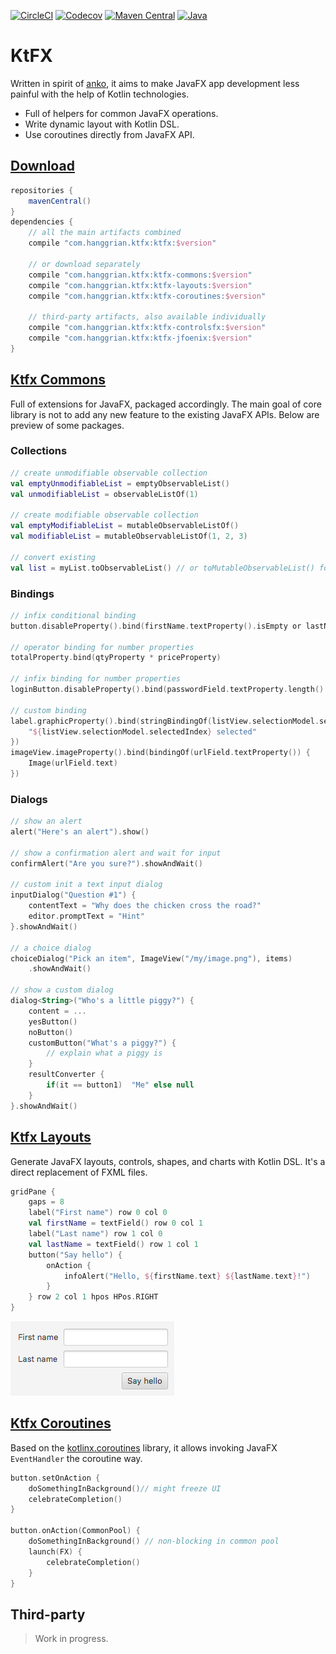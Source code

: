 [![CircleCI](https://img.shields.io/circleci/build/gh/hanggrian/ktfx)](https://app.circleci.com/pipelines/github/hanggrian/ktfx/)
[![Codecov](https://img.shields.io/codecov/c/gh/hanggrian/ktfx)](https://app.codecov.io/gh/hanggrian/ktfx/)
[![Maven Central](https://img.shields.io/maven-central/v/com.hanggrian.ktfx/ktfx)](https://repo1.maven.org/maven2/com/hanggrian/ktfx/ktfx/)
[![Java](https://img.shields.io/badge/java-8+-informational)](https://www.java.com/en/download/help/java8.html)

# KtFX

Written in spirit of [anko](https://github.com/Kotlin/anko/), it aims to make
JavaFX app development less painful with the help of Kotlin technologies.

- Full of helpers for common JavaFX operations.
- Write dynamic layout with Kotlin DSL.
- Use coroutines directly from JavaFX API.

## [Download](https://github.com/hanggrian/ktfx/wiki/Download/)

```gradle
repositories {
    mavenCentral()
}
dependencies {
    // all the main artifacts combined
    compile "com.hanggrian.ktfx:ktfx:$version"

    // or download separately
    compile "com.hanggrian.ktfx:ktfx-commons:$version"
    compile "com.hanggrian.ktfx:ktfx-layouts:$version"
    compile "com.hanggrian.ktfx:ktfx-coroutines:$version"

    // third-party artifacts, also available individually
    compile "com.hanggrian.ktfx:ktfx-controlsfx:$version"
    compile "com.hanggrian.ktfx:ktfx-jfoenix:$version"
}
```

## [Ktfx Commons](https://github.com/hanggrian/ktfx/wiki/Ktfx-Commons-–-Threads/)

Full of extensions for JavaFX, packaged accordingly. The main goal of core
library is not to add any new feature to the existing JavaFX APIs. Below are
preview of some packages.

### Collections

```kt
// create unmodifiable observable collection
val emptyUnmodifiableList = emptyObservableList()
val unmodifiableList = observableListOf(1)

// create modifiable observable collection
val emptyModifiableList = mutableObservableListOf()
val modifiableList = mutableObservableListOf(1, 2, 3)

// convert existing
val list = myList.toObservableList() // or toMutableObservableList() for modifiable version
```

### Bindings

```kt
// infix conditional binding
button.disableProperty().bind(firstName.textProperty().isEmpty or lastName.textProperty().isEmpty)

// operator binding for number properties
totalProperty.bind(qtyProperty * priceProperty)

// infix binding for number properties
loginButton.disableProperty().bind(passwordField.textProperty.length() less 4)

// custom binding
label.graphicProperty().bind(stringBindingOf(listView.selectionModel.selectedIndexProperty()) {
    "${listView.selectionModel.selectedIndex} selected"
})
imageView.imageProperty().bind(bindingOf(urlField.textProperty()) {
    Image(urlField.text)
})
```

### Dialogs

```kt
// show an alert
alert("Here's an alert").show()

// show a confirmation alert and wait for input
confirmAlert("Are you sure?").showAndWait()

// custom init a text input dialog
inputDialog("Question #1") {
    contentText = "Why does the chicken cross the road?"
    editor.promptText = "Hint"
}.showAndWait()

// a choice dialog
choiceDialog("Pick an item", ImageView("/my/image.png"), items)
    .showAndWait()

// show a custom dialog
dialog<String>("Who's a little piggy?") {
    content = ...
    yesButton()
    noButton()
    customButton("What's a piggy?") {
        // explain what a piggy is
    }
    resultConverter {
        if(it == button1)  "Me" else null
    }
}.showAndWait()
```

## [Ktfx Layouts](https://github.com/hanggrian/ktfx/wiki/Ktfx-Layouts/)

Generate JavaFX layouts, controls, shapes, and charts with Kotlin DSL. It's a
direct replacement of FXML files.

```kt
gridPane {
    gaps = 8
    label("First name") row 0 col 0
    val firstName = textField() row 0 col 1
    label("Last name") row 1 col 0
    val lastName = textField() row 1 col 1
    button("Say hello") {
        onAction {
            infoAlert("Hello, ${firstName.text} ${lastName.text}!")
        }
    } row 2 col 1 hpos HPos.RIGHT
}
```

![Layouts preview.](https://github.com/hanggrian/ktfx/raw/assets/preview_layouts.png)

## [Ktfx Coroutines](https://github.com/hanggrian/ktfx/wiki/Ktfx-Coroutines/)

Based on the [kotlinx.coroutines](https://github.com/Kotlin/kotlinx.coroutines)
library, it allows invoking JavaFX `EventHandler` the coroutine way.

```kt
button.setOnAction {
    doSomethingInBackground()// might freeze UI
    celebrateCompletion()
}

button.onAction(CommonPool) {
    doSomethingInBackground() // non-blocking in common pool
    launch(FX) {
        celebrateCompletion()
    }
}
```

## Third-party

> Work in progress.
